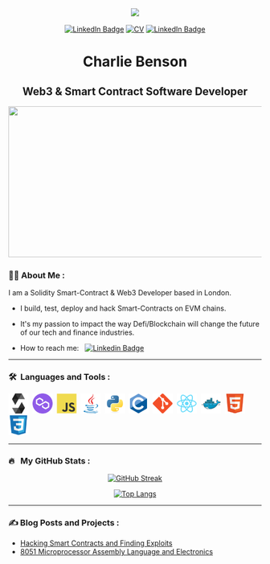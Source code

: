 <div id="header" align="center">
  <img src="https://media.giphy.com/media/euGd7c6SKJVwnXumWd/giphy.gif" width="100"/>
</div>

<p align="center">
<a href="https://www.linkedin.com/in/kakbar"><img src="https://img.shields.io/badge/LinkedIn-blue?style=for-the-badge&logo=linkedin&logoColor=white" alt="LinkedIn Badge"></a>
<a href="./CV-Charlie-Benson.pdf"><img src="https://img.shields.io/badge/MY%20CV-purple?style=for-the-badge&logo=ethereum&logoColor=white" alt="CV"></a>
<a href="https://twitter.com/charlie_benson1"><img src="https://img.shields.io/badge/Twitter-blue?style=for-the-badge&logo=twitter&logoColor=white" alt="LinkedIn Badge"></a>
</p>


<h1 align="center">Charlie Benson</h1>
<h2 align="center">Web3 & Smart Contract Software
Developer</h2>

<p align="center"><img src="https://media.giphy.com/media/dWesBcTLavkZuG35MI/giphy.gif" width="600" height="300"  /></p>

### :man_technologist: About Me :

I am a Solidity Smart-Contract & Web3 Developer based in London.

- I build, test, deploy and hack Smart-Contracts on EVM chains.

- It's my passion to impact the way Defi/Blockchain will change the future of our tech and finance industries. 

- How to reach me: &nbsp; [![Linkedin Badge](https://img.shields.io/badge/-Charlie-blue?style=flat-square&logo=Linkedin&logoColor=white)](https://www.linkedin.com/in/charles-benson-968a8492/)

---

### 🛠 &nbsp;Languages and Tools :

<p>
<img src="https://github.com/devicons/devicon/blob/master/icons/solidity/solidity-original.svg" title="Solidity" alt="Solidity" width="40" height="40"/>&nbsp;
<img src="https://github.com/devicons/devicon/blob/master/icons/polygon/polygon-original.svg" title="Polygon" alt="Polygon" width="40" height="40"/>&nbsp;
<img src="https://github.com/devicons/devicon/blob/master/icons/javascript/javascript-original.svg" title="JavaScript" alt="JavaScript" width="40" height="40"/>&nbsp;
<img src="https://github.com/devicons/devicon/blob/master/icons/java/java-original.svg" title="Java" alt="Java" width="40" height="40"/>&nbsp;
<img src="https://github.com/devicons/devicon/blob/master/icons/python/python-original.svg" title="Python" alt="Python" width="40" height="40"/>&nbsp;
<img src="https://github.com/devicons/devicon/blob/master/icons/c/c-original.svg" title="C" alt="C" width="40" height="40"/>&nbsp;
<img src="https://github.com/devicons/devicon/blob/master/icons/git/git-original.svg" title="Git" alt="Git" width="40" height="40"/>&nbsp;
<img src="https://github.com/devicons/devicon/blob/master/icons/react/react-original.svg" title="React" alt="React" width="40" height="40"/>&nbsp;
<img src="https://github.com/devicons/devicon/blob/master/icons/docker/docker-original.svg" title="Docker" alt="Docker" width="40" height="40"/>&nbsp;
<img src="https://github.com/devicons/devicon/blob/master/icons/html5/html5-original.svg" title="HTML5" alt="HTML" width="40" height="40"/>&nbsp;
<img src="https://github.com/devicons/devicon/blob/master/icons/css3/css3-original.svg" title="CSS3" alt="CSS" width="40" height="40"/>&nbsp;
</p>

---

### 🔥 &nbsp; My GitHub Stats :

<p align="center">
<a href="https://git.io/streak-stats"><img src="http://github-readme-streak-stats.herokuapp.com?user=CharlieJRBenson&theme=dark&background=000000" alt="GitHub Streak"></a>
</p>
<p align="center">
<a href="https://github.com/anuraghazra/github-readme-stats"><img src="https://github-readme-stats.vercel.app/api/top-langs/?username=CharlieJRBenson&layout=default&theme=vision-friendly-dark" alt="Top Langs"></a>
</p>

---

### ✍️ Blog Posts and Projects : 
- [Hacking Smart Contracts and Finding Exploits](https://github.com/CharlieJRBenson/SmartContractHacking)
- [8051 Microprocessor Assembly Language and Electronics](https://medium.com/@charliebensonalt/interfacing-the-8051-with-the-8255-peripheral-interface-adapter-2e48f3aa5640)


